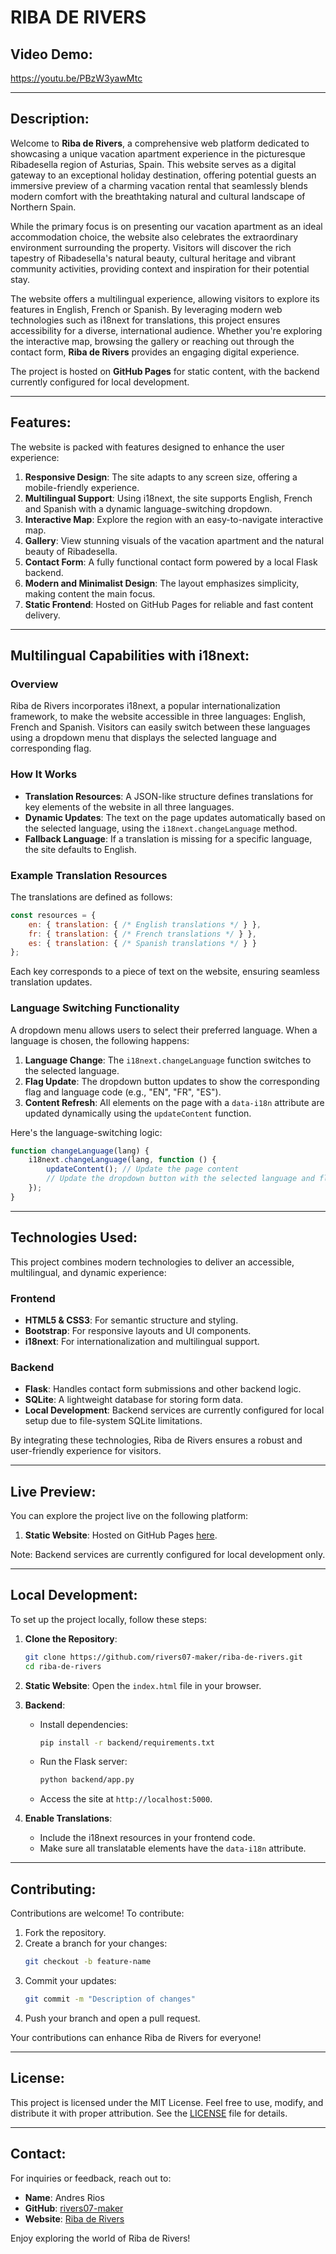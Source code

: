 # RIBA DE RIVERS

## Video Demo:  
<https://youtu.be/PBzW3yawMtc>

---

## Description:

Welcome to **Riba de Rivers**, a comprehensive web platform dedicated to showcasing a unique vacation apartment experience in the picturesque Ribadesella region of Asturias, Spain. This website serves as a digital gateway to an exceptional holiday destination, offering potential guests an immersive preview of a charming vacation rental that seamlessly blends modern comfort with the breathtaking natural and cultural landscape of Northern Spain.

While the primary focus is on presenting our vacation apartment as an ideal accommodation choice, the website also celebrates the extraordinary environment surrounding the property. Visitors will discover the rich tapestry of Ribadesella's natural beauty, cultural heritage and vibrant community activities, providing context and inspiration for their potential stay.

The website offers a multilingual experience, allowing visitors to explore its features in English, French or Spanish. By leveraging modern web technologies such as i18next for translations, this project ensures accessibility for a diverse, international audience. Whether you're exploring the interactive map, browsing the gallery or reaching out through the contact form, **Riba de Rivers** provides an engaging digital experience.

The project is hosted on **GitHub Pages** for static content, with the backend currently configured for local development.

---

## Features:

The website is packed with features designed to enhance the user experience:

1. **Responsive Design**: The site adapts to any screen size, offering a mobile-friendly experience.
2. **Multilingual Support**: Using i18next, the site supports English, French and Spanish with a dynamic language-switching dropdown.
3. **Interactive Map**: Explore the region with an easy-to-navigate interactive map.
4. **Gallery**: View stunning visuals of the vacation apartment and the natural beauty of Ribadesella.
5. **Contact Form**: A fully functional contact form powered by a local Flask backend.
6. **Modern and Minimalist Design**: The layout emphasizes simplicity, making content the main focus.
7. **Static Frontend**: Hosted on GitHub Pages for reliable and fast content delivery.

---

## Multilingual Capabilities with i18next:

### Overview

Riba de Rivers incorporates i18next, a popular internationalization framework, to make the website accessible in three languages: English, French and Spanish. Visitors can easily switch between these languages using a dropdown menu that displays the selected language and corresponding flag.

### How It Works

- **Translation Resources**: A JSON-like structure defines translations for key elements of the website in all three languages.
- **Dynamic Updates**: The text on the page updates automatically based on the selected language, using the `i18next.changeLanguage` method.
- **Fallback Language**: If a translation is missing for a specific language, the site defaults to English.

### Example Translation Resources

The translations are defined as follows:
```javascript
const resources = {
    en: { translation: { /* English translations */ } },
    fr: { translation: { /* French translations */ } },
    es: { translation: { /* Spanish translations */ } }
};
```

Each key corresponds to a piece of text on the website, ensuring seamless translation updates.

### Language Switching Functionality

A dropdown menu allows users to select their preferred language. When a language is chosen, the following happens:
1. **Language Change**: The `i18next.changeLanguage` function switches to the selected language.
2. **Flag Update**: The dropdown button updates to show the corresponding flag and language code (e.g., "EN", "FR", "ES").
3. **Content Refresh**: All elements on the page with a `data-i18n` attribute are updated dynamically using the `updateContent` function.

Here's the language-switching logic:
```javascript
function changeLanguage(lang) {
    i18next.changeLanguage(lang, function () {
        updateContent(); // Update the page content
        // Update the dropdown button with the selected language and flag
    });
}
```

---

## Technologies Used:

This project combines modern technologies to deliver an accessible, multilingual, and dynamic experience:

### Frontend
- **HTML5 & CSS3**: For semantic structure and styling.
- **Bootstrap**: For responsive layouts and UI components.
- **i18next**: For internationalization and multilingual support.

### Backend
- **Flask**: Handles contact form submissions and other backend logic.
- **SQLite**: A lightweight database for storing form data.
- **Local Development**: Backend services are currently configured for local setup due to file-system SQLite limitations.

By integrating these technologies, Riba de Rivers ensures a robust and user-friendly experience for visitors.

---

## Live Preview:

You can explore the project live on the following platform:
1. **Static Website**: Hosted on GitHub Pages [here](https://rivers07-maker.github.io/riba-de-rivers/).

Note: Backend services are currently configured for local development only.

---

## Local Development:

To set up the project locally, follow these steps:

1. **Clone the Repository**:
    ```bash
    git clone https://github.com/rivers07-maker/riba-de-rivers.git
    cd riba-de-rivers
    ```

2. **Static Website**: Open the `index.html` file in your browser.

3. **Backend**:
    - Install dependencies:
        ```bash
        pip install -r backend/requirements.txt
        ```
    - Run the Flask server:
        ```bash
        python backend/app.py
        ```
    - Access the site at `http://localhost:5000`.

4. **Enable Translations**:
    - Include the i18next resources in your frontend code.
    - Make sure all translatable elements have the `data-i18n` attribute.

---

## Contributing:

Contributions are welcome! To contribute:
1. Fork the repository.
2. Create a branch for your changes:
    ```bash
    git checkout -b feature-name
    ```
3. Commit your updates:
    ```bash
    git commit -m "Description of changes"
    ```
4. Push your branch and open a pull request.

Your contributions can enhance Riba de Rivers for everyone!

---

## License:

This project is licensed under the MIT License. Feel free to use, modify, and distribute it with proper attribution. See the [LICENSE](LICENSE) file for details.

---

## Contact:

For inquiries or feedback, reach out to:
- **Name**: Andres Rios
- **GitHub**: [rivers07-maker](https://github.com/rivers07-maker)
- **Website**: [Riba de Rivers](https://rivers07-maker.github.io/riba-de-rivers/)

Enjoy exploring the world of Riba de Rivers!
